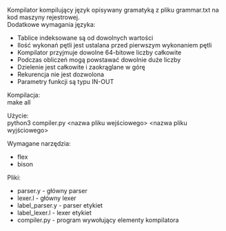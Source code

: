 Kompilator kompilujący język opisywany gramatyką z pliku grammar.txt na kod maszyny rejestrowej.  
Dodatkowe wymagania języka:  
- Tablice indeksowane są od dowolnych wartości  
- Ilość wykonań pętli jest ustalana przed pierwszym wykonaniem pętli  
- Kompilator przyjmuje dowolne 64-bitowe liczby całkowite  
- Podczas obliczeń mogą powstawać dowolnie duże liczby  
- Dzielenie jest całkowite i zaokrąglane w górę  
- Rekurencja nie jest dozwolona  
- Parametry funkcji są typu IN-OUT  

Kompilacja:  
make all

Użycie:  
python3 compiler.py <nazwa pliku wejściowego> <nazwa pliku wyjściowego>

Wymagane narzędzia:  
- flex  
- bison

Pliki:  
- parser.y - główny parser  
- lexer.l - główny lexer  
- label_parser.y - parser etykiet  
- label_lexer.l - lexer etykiet  
- compiler.py - program wywołujący elementy kompilatora
